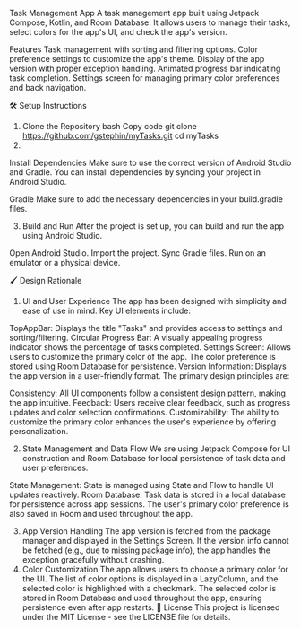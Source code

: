 Task Management App
A task management app built using Jetpack Compose, Kotlin, and Room Database. It allows users to
manage their tasks, select colors for the app's UI, and check the app's version.

Features
Task management with sorting and filtering options.
Color preference settings to customize the app's theme.
Display of the app version with proper exception handling.
Animated progress bar indicating task completion.
Settings screen for managing primary color preferences and back navigation.

🛠 Setup Instructions

1. Clone the Repository
   bash
   Copy code
   git clone https://github.com/gstephin/myTasks.git
   cd myTasks
2.

Install Dependencies
Make sure to use the correct version of Android Studio and Gradle. You can install dependencies by
syncing your project in Android Studio.

Gradle
Make sure to add the necessary dependencies in your build.gradle files.

3. Build and Run
   After the project is set up, you can build and run the app using Android Studio.

Open Android Studio.
Import the project.
Sync Gradle files.
Run on an emulator or a physical device.

🖌 Design Rationale

1. UI and User Experience
   The app has been designed with simplicity and ease of use in mind. Key UI elements include:

TopAppBar: Displays the title "Tasks" and provides access to settings and sorting/filtering.
Circular Progress Bar: A visually appealing progress indicator shows the percentage of tasks
completed.
Settings Screen: Allows users to customize the primary color of the app. The color preference is
stored using Room Database for persistence.
Version Information: Displays the app version in a user-friendly format.
The primary design principles are:

Consistency: All UI components follow a consistent design pattern, making the app intuitive.
Feedback: Users receive clear feedback, such as progress updates and color selection confirmations.
Customizability: The ability to customize the primary color enhances the user's experience by
offering personalization.

2. State Management and Data Flow
   We are using Jetpack Compose for UI construction and Room Database for local persistence of task
   data and user preferences.

State Management: State is managed using State and Flow to handle UI updates reactively.
Room Database: Task data is stored in a local database for persistence across app sessions. The
user's primary color preference is also saved in Room and used throughout the app.

3. App Version Handling
   The app version is fetched from the package manager and displayed in the Settings Screen.
   If the version info cannot be fetched (e.g., due to missing package info), the app handles the
   exception gracefully without crashing.
4. Color Customization
   The app allows users to choose a primary color for the UI. The list of color options is displayed
   in a LazyColumn, and the selected color is highlighted with a checkmark.
   The selected color is stored in Room Database and used throughout the app, ensuring persistence
   even after app restarts.
   📝 License
   This project is licensed under the MIT License - see the LICENSE file for details.




